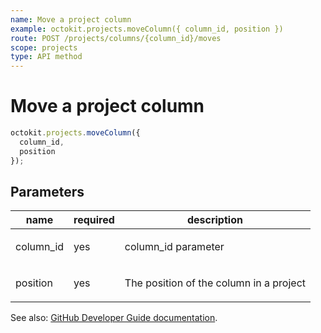 ```yaml
---
name: Move a project column
example: octokit.projects.moveColumn({ column_id, position })
route: POST /projects/columns/{column_id}/moves
scope: projects
type: API method
---
```


# Move a project column

```js
octokit.projects.moveColumn({
  column_id,
  position
});
```

## Parameters

<table>
  <thead>
    <tr>
      <th>name</th>
      <th>required</th>
      <th>description</th>
    </tr>
  </thead>
  <tbody>
    <tr><td>column_id</td><td>yes</td><td>

column_id parameter

</td></tr>
<tr><td>position</td><td>yes</td><td>

The position of the column in a project

</td></tr>
  </tbody>
</table>

See also: [GitHub Developer Guide documentation](https://docs.github.com/rest/reference/projects#move-a-project-column).
